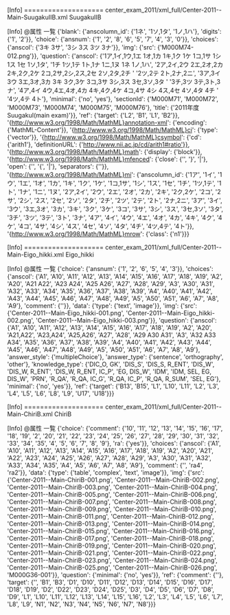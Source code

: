 [Info] ==================== center_exam_2011/xml_full/Center-2011--Main-SuugakuIIB.xml
SuugakuIIB

[Info] @属性 一覧
{'blank': {'anscolumn_id': {'1ネ', '1ソ,1タ', '1ノ,1ハ'}, 'digits': {'1', '2'}},
 'choice': {'ansnum': {'1', '2', '8', '6', '5', '7', '4', '3', '0'}},
 'choices': {'anscol': {'3キ 3サ', '3シ 3ス 3ツ 3ナ'}},
 'img': {'src': {'M000M74-012.png'}},
 'question': {'anscol': {'1ア,1イ,1ウ,1エ 1オ,1カ 1キ,1ク 1ケ 1コ,1サ 1シ 1ス 1セ 1ソ,1タ',
                         '1チ 1ツ,1テ 1ト,1ナ 1ニ,1ヌ 1ネ 1ノ,1ハ',
                         '2ア,2イ,2ウ 2エ,2オ,2カ 2キ,2ク,2ケ 2コ,2サ,2シ,2ス,2セ 2ソ,2タ,2チ '
                         '2ツ,2テ 2ト,2ナ,2ニ',
                         '3ア,3イ 3ウ 3エ,3オ,3カ 3キ 3ク,3ケ 3コ,3サ 3シ,3ス 3セ,3ソ,3タ '
                         '3チ,3ツ 3テ,3ト,3ナ',
                         '4ア,4イ 4ウ,4エ,4オ,4カ 4キ,4ク,4ケ 4コ,4サ 4シ 4ス,4セ 4ソ,4タ 4チ '
                         '4ツ,4テ 4ト'},
              'minimal': {'no', 'yes'},
              'sectionId': {'M000M71',
                            'M000M72',
                            'M000M73',
                            'M000M74',
                            'M000M75',
                            'M000M76'},
              'title': {'2011年度 SuugakuI(main exam)'}},
 'ref': {'target': {'L2', 'B1', 'L1', 'B2'}},
 '{http://www.w3.org/1998/Math/MathML}annotation-xml': {'encoding': {'MathML-Content'}},
 '{http://www.w3.org/1998/Math/MathML}ci': {'type': {'vector'}},
 '{http://www.w3.org/1998/Math/MathML}csymbol': {'cd': {'arith1'},
                                                 'definitionURL': {'http://www.nii.ac.jp/cd/arith1#ratio'}},
 '{http://www.w3.org/1998/Math/MathML}math': {'display': {'block'}},
 '{http://www.w3.org/1998/Math/MathML}mfenced': {'close': {'', '}', '|'},
                                                 'open': {'', '{', '|'},
                                                 'separators': {''}},
 '{http://www.w3.org/1998/Math/MathML}mi': {'anscolumn_id': {'1ア',
                                                             '1イ',
                                                             '1ウ',
                                                             '1エ',
                                                             '1オ',
                                                             '1カ',
                                                             '1キ',
                                                             '1ク',
                                                             '1ケ',
                                                             '1コ,1サ',
                                                             '1シ',
                                                             '1ス',
                                                             '1セ',
                                                             '1チ',
                                                             '1ツ,1テ',
                                                             '1ト',
                                                             '1ナ',
                                                             '1ニ',
                                                             '1ヌ',
                                                             '2ア,2イ',
                                                             '2ウ',
                                                             '2エ',
                                                             '2オ',
                                                             '2カ',
                                                             '2キ',
                                                             '2ク,2ケ',
                                                             '2コ',
                                                             '2サ',
                                                             '2シ',
                                                             '2ス',
                                                             '2セ',
                                                             '2ソ',
                                                             '2タ',
                                                             '2チ',
                                                             '2ツ',
                                                             '2テ',
                                                             '2ト',
                                                             '2ナ,2ニ',
                                                             '3ア',
                                                             '3イ',
                                                             '3ウ',
                                                             '3エ,3オ',
                                                             '3カ',
                                                             '3キ',
                                                             '3ク',
                                                             '3ケ',
                                                             '3コ',
                                                             '3サ',
                                                             '3シ',
                                                             '3ス',
                                                             '3セ,3ソ',
                                                             '3タ',
                                                             '3チ',
                                                             '3ツ',
                                                             '3テ',
                                                             '3ト',
                                                             '3ナ',
                                                             '4ア',
                                                             '4イ',
                                                             '4ウ',
                                                             '4エ',
                                                             '4オ',
                                                             '4カ',
                                                             '4キ',
                                                             '4ク',
                                                             '4ケ',
                                                             '4コ',
                                                             '4サ',
                                                             '4シ',
                                                             '4ス',
                                                             '4セ',
                                                             '4ソ',
                                                             '4タ',
                                                             '4チ',
                                                             '4ツ,4テ',
                                                             '4ト'}},
 '{http://www.w3.org/1998/Math/MathML}mrow': {'class': {'n1'}}}


[Info] ==================== center_exam_2011/xml_full/Center-2011--Main-Eigo_hikki.xml
Eigo_hikki

[Info] @属性 一覧
{'choice': {'ansnum': {'1', '2', '6', '5', '4', '3'}},
 'choices': {'anscol': {'A1',
                        'A10',
                        'A11',
                        'A12',
                        'A13',
                        'A14',
                        'A15',
                        'A16',
                        'A17',
                        'A18',
                        'A19',
                        'A2',
                        'A20',
                        'A21 A22',
                        'A23 A24',
                        'A25 A26',
                        'A27',
                        'A28',
                        'A29',
                        'A3',
                        'A30',
                        'A31',
                        'A32',
                        'A33',
                        'A34',
                        'A35',
                        'A36',
                        'A37',
                        'A38',
                        'A39',
                        'A4',
                        'A40',
                        'A41',
                        'A42',
                        'A43',
                        'A44',
                        'A45',
                        'A46',
                        'A47',
                        'A48',
                        'A49',
                        'A5',
                        'A50',
                        'A51',
                        'A6',
                        'A7',
                        'A8',
                        'A9'},
             'comment': {''}},
 'data': {'type': {'text', 'image'}},
 'img': {'src': {'Center-2011--Main-Eigo_hikki-001.png',
                 'Center-2011--Main-Eigo_hikki-002.png',
                 'Center-2011--Main-Eigo_hikki-003.png'}},
 'question': {'anscol': {'A1',
                         'A10',
                         'A11',
                         'A12',
                         'A13',
                         'A14',
                         'A15',
                         'A16',
                         'A17',
                         'A18',
                         'A19',
                         'A2',
                         'A20',
                         'A21,A22',
                         'A23,A24',
                         'A25,A26',
                         'A27',
                         'A28',
                         'A29 A30 A31',
                         'A3',
                         'A32 A33 A34',
                         'A35',
                         'A36',
                         'A37',
                         'A38',
                         'A39',
                         'A4',
                         'A40',
                         'A41',
                         'A42',
                         'A43',
                         'A44',
                         'A45',
                         'A46',
                         'A47',
                         'A48',
                         'A49',
                         'A5',
                         'A50',
                         'A51',
                         'A6',
                         'A7',
                         'A8',
                         'A9'},
              'answer_style': {'multipleChoice'},
              'answer_type': {'sentence', 'orthography', 'other'},
              'knowledge_type': {'DIC_O, GK',
                                 'DIS_S',
                                 'DIS_S, R_ENT',
                                 'DIS_W',
                                 'DIS_W, R_ENT',
                                 'DIS_W, R_ENT, IC_P',
                                 'EG, DIS_W',
                                 'IDM',
                                 'IDM, SEL, EG, DIS_W',
                                 'PRN',
                                 'R_QA',
                                 'R_QA, IC_G',
                                 'R_QA, IC_P',
                                 'R_QA, R_SUM',
                                 'SEL, EG'},
              'minimal': {'no', 'yes'}},
 'ref': {'target': {'B13',
                    'B15',
                    'L1',
                    'L10',
                    'L11',
                    'L2',
                    'L3',
                    'L4',
                    'L5',
                    'L6',
                    'L8',
                    'L9',
                    'U17',
                    'U18'}}}


[Info] ==================== center_exam_2011/xml_full/Center-2011--Main-ChiriB.xml
ChiriB

[Info] @属性 一覧
{'choice': {'comment': {'10',
                        '11',
                        '12',
                        '13',
                        '14',
                        '15',
                        '16',
                        '17',
                        '18',
                        '19',
                        '2',
                        '20',
                        '21',
                        '22',
                        '23',
                        '24',
                        '25',
                        '26',
                        '27',
                        '28',
                        '29',
                        '30',
                        '31',
                        '32',
                        '33',
                        '34',
                        '35',
                        '4',
                        '5',
                        '6',
                        '7',
                        '8',
                        '9'},
            'ra': {'yes'}},
 'choices': {'anscol': {'A1',
                        'A10',
                        'A11',
                        'A12',
                        'A13',
                        'A14',
                        'A15',
                        'A16',
                        'A17',
                        'A18',
                        'A19',
                        'A2',
                        'A20',
                        'A21',
                        'A22',
                        'A23',
                        'A24',
                        'A25',
                        'A26',
                        'A27',
                        'A28',
                        'A29',
                        'A3',
                        'A30',
                        'A31',
                        'A32',
                        'A33',
                        'A34',
                        'A35',
                        'A4',
                        'A5',
                        'A6',
                        'A7',
                        'A8',
                        'A9'},
             'comment': {'', 'ra4', 'ra2'}},
 'data': {'type': {'table', 'complex', 'text', 'image'}},
 'img': {'src': {'Center-2011--Main-ChiriB-001.png',
                 'Center-2011--Main-ChiriB-002.png',
                 'Center-2011--Main-ChiriB-003.png',
                 'Center-2011--Main-ChiriB-004.png',
                 'Center-2011--Main-ChiriB-005.png',
                 'Center-2011--Main-ChiriB-006.png',
                 'Center-2011--Main-ChiriB-007.png',
                 'Center-2011--Main-ChiriB-008.png',
                 'Center-2011--Main-ChiriB-009.png',
                 'Center-2011--Main-ChiriB-010.png',
                 'Center-2011--Main-ChiriB-011.png',
                 'Center-2011--Main-ChiriB-012.png',
                 'Center-2011--Main-ChiriB-013.png',
                 'Center-2011--Main-ChiriB-014.png',
                 'Center-2011--Main-ChiriB-015.png',
                 'Center-2011--Main-ChiriB-016.png',
                 'Center-2011--Main-ChiriB-017.png',
                 'Center-2011--Main-ChiriB-018.png',
                 'Center-2011--Main-ChiriB-019.png',
                 'Center-2011--Main-ChiriB-020.png',
                 'Center-2011--Main-ChiriB-021.png',
                 'Center-2011--Main-ChiriB-022.png',
                 'Center-2011--Main-ChiriB-023.png',
                 'Center-2011--Main-ChiriB-024.png',
                 'Center-2011--Main-ChiriB-025.png',
                 'Center-2011--Main-ChiriB-026.png',
                 'M000G36-001'}},
 'question': {'minimal': {'no', 'yes'}},
 'ref': {'comment': {''},
         'target': {'',
                    'B1',
                    'B3',
                    'D1',
                    'D10',
                    'D11',
                    'D12',
                    'D13',
                    'D14',
                    'D15',
                    'D16',
                    'D17',
                    'D18',
                    'D19',
                    'D2',
                    'D22',
                    'D23',
                    'D24',
                    'D25',
                    'D3',
                    'D4',
                    'D5',
                    'D6',
                    'D7',
                    'D8',
                    'D9',
                    'L1',
                    'L10',
                    'L11',
                    'L12',
                    'L13',
                    'L14',
                    'L15',
                    'L16',
                    'L2',
                    'L3',
                    'L4',
                    'L5',
                    'L6',
                    'L7',
                    'L8',
                    'L9',
                    'N1',
                    'N2',
                    'N3',
                    'N4',
                    'N5',
                    'N6',
                    'N7',
                    'N8'}}}